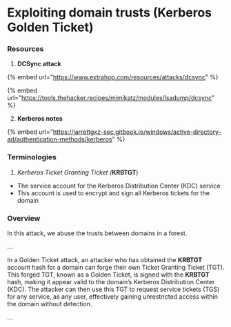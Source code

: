 # Exploiting domain trusts (Kerberos Golden Ticket)

### Resources

1. **DCSync attack**

{% embed url="https://www.extrahop.com/resources/attacks/dcsync" %}

{% embed url="https://tools.thehacker.recipes/mimikatz/modules/lsadump/dcsync" %}

2. **Kerberos notes**

{% embed url="https://jarrettgxz-sec.gitbook.io/windows/active-directory-ad/authentication-methods/kerberos" %}

### Terminologies

1. _Kerberos Ticket Granting Ticket (_**KRBTGT**)

* The service account for the Kerberos Distribution Center (KDC) service
* This account is used to encrypt and sign all Kerberos tickets for the domain

### Overview

In this attack, we abuse the trusts between domains in a forest.

...

In a Golden Ticket attack, an attacker who has obtained the **KRBTGT** account hash for a domain can forge their own Ticket Granting Ticket (TGT). This forged TGT, known as a Golden Ticket, is signed with the **KRBTGT** hash, making it appear valid to the domain’s Kerberos Distribution Center (KDC). The attacker can then use this TGT to request service tickets (TGS) for any service, as any user, effectively gaining unrestricted access within the domain without detection.

...



